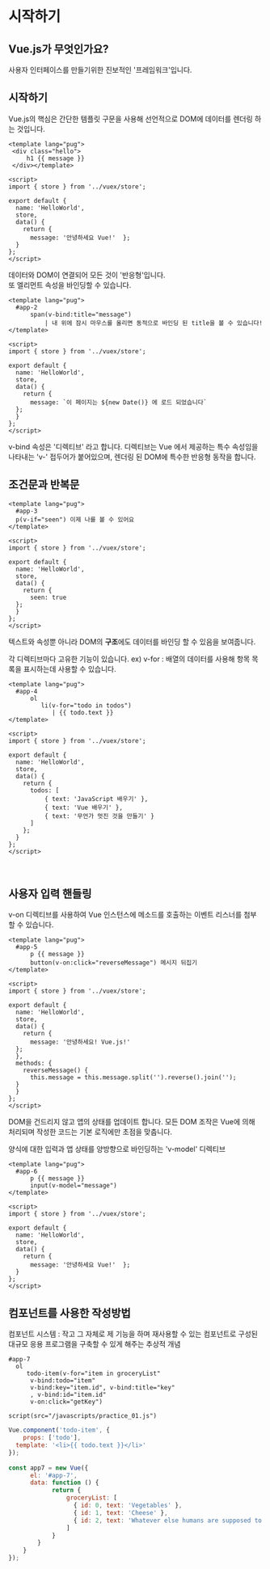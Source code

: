 # 시작하기

## Vue.js가 무엇인가요?
사용자 인터페이스를 만들기위한 진보적인 '프레임워크'입니다.


## 시작하기
Vue.js의 핵심은 간단한 템플릿 구문을 사용해 선언적으로 DOM에 데이터를 렌더링 하는 것입니다.

```pug
<template lang="pug">  
 <div class="hello">  
	 h1 {{ message }}  
 </div></template>  
  
<script>  
import { store } from '../vuex/store';  
  
export default {  
  name: 'HelloWorld',  
  store,  
  data() {  
    return {  
      message: '안녕하세요 Vue!'  };  
  }  
};  
</script>
```

데이터와 DOM이 연결되어 모든 것이 '반응형'입니다.
<br>
또 엘리먼트 속성을 바인딩할 수 있습니다.
```pug
<template lang="pug">  
  #app-2  
	  span(v-bind:title="message")  
	      | 내 위에 잠시 마우스를 올리면 동적으로 바인딩 된 title을 볼 수 있습니다!  
</template>  
  
<script>  
import { store } from '../vuex/store';  
  
export default {  
  name: 'HelloWorld',  
  store,  
  data() {  
    return {  
      message: `이 페이지는 ${new Date()} 에 로드 되었습니다`  
  };  
  }  
};
</script>
```

v-bind 속성은 '디렉티브' 라고 합니다. 디렉티브는 Vue 에서 제공하는 특수 속성임을 나타내는 'v-' 접두어가 붙어있으며, 렌더링 된 DOM에 특수한 반응형 동작을 합니다.
<br>

## 조건문과 반복문

```pug
<template lang="pug">  
  #app-3  
  p(v-if="seen") 이제 나를 볼 수 있어요  
</template>  
  
<script>  
import { store } from '../vuex/store';  
  
export default {  
  name: 'HelloWorld',  
  store,  
  data() {  
    return {  
      seen: true  
  };  
  }  
};  
</script>
```

텍스트와 속성뿐 아니라 DOM의 **구조**에도 데이터를 바인딩 할 수 있음을 보여줍니다.
<br>

각 디렉티브마다 고유한 기능이 있습니다.
ex)  v-for : 배열의 데이터를 사용해 항목 목록을 표시하는데 사용할 수 있습니다.

```pug
<template lang="pug">  
  #app-4  
	  ol  
		 li(v-for="todo in todos")  
		    | {{ todo.text }}  
</template>  
  
<script>  
import { store } from '../vuex/store';  
  
export default {  
  name: 'HelloWorld',  
  store,  
  data() {  
    return {  
      todos: [  
          { text: 'JavaScript 배우기' },  
		  { text: 'Vue 배우기' },  
		  { text: '무언가 멋진 것을 만들기' }  
      ]  
    };  
  }  
};  
</script>
```

<br>

## 사용자 입력 핸들링

v-on 디렉티브를 사용하여 Vue 인스턴스에 메소드를 호출하는 이벤트 리스너를 첨부할 수 있습니다.

```pug
<template lang="pug">  
  #app-5  
	  p {{ message }}  
	  button(v-on:click="reverseMessage") 메시지 뒤집기  
</template>  
  
<script>  
import { store } from '../vuex/store';  
  
export default {  
  name: 'HelloWorld',  
  store,  
  data() {  
    return {  
      message: '안녕하세요! Vue.js!'  
  };  
  },  
  methods: {  
    reverseMessage() {  
      this.message = this.message.split('').reverse().join('');  
  }  
  }  
};  
</script>
```

DOM을 건드리지 않고 앱의 상태를 업데이트 합니다. 모든 DOM 조작은 Vue에 의해 처리되며 작성한 코드는 기본 로직에만 초점을 맞춥니다.
<br>

양식에 대한 입력과 앱 상태를 양방향으로 바인딩하는 'v-model' 디렉티브

```pug
<template lang="pug">  
  #app-6  
	  p {{ message }}  
	  input(v-model="message")  
</template>  
  
<script>  
import { store } from '../vuex/store';  
  
export default {  
  name: 'HelloWorld',  
  store,  
  data() {  
    return {  
      message: '안녕하세요 Vue!'  };  
  }  
};  
</script>
```

## 컴포넌트를 사용한 작성방법

컴포넌트 시스템 : 작고 그 자체로 제 기능을 하며 재사용할 수 있는 컴포넌트로 구성된 대규모 응용 프로그램을 구축할 수 있게 해주는 추상적 개념

```pug
#app-7  
  ol  
	 todo-item(v-for="item in groceryList"  
	  v-bind:todo="item"  
	  v-bind:key="item.id", v-bind:title="key"  
	  , v-bind:id="item.id"  
	  v-on:click="getKey")  
  
script(src="/javascripts/practice_01.js")
```
```javascript
Vue.component('todo-item', {  
    props: ['todo'],  
  template: '<li>{{ todo.text }}</li>'  
});  
  
const app7 = new Vue({  
      el: '#app-7',  
	  data: function () {  
	        return {  
	            groceryList: [  
	              { id: 0, text: 'Vegetables' },  
	   			  { id: 1, text: 'Cheese' },  
				  { id: 2, text: 'Whatever else humans are supposed to eat'}  
	            ]  
	        }  
	    }
    }  
});
```
